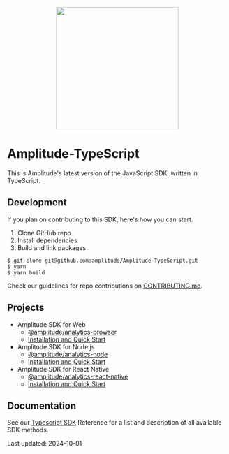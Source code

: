<p align="center">
  <a href="https://amplitude.com" target="_blank" align="center">
    <img src="https://static.amplitude.com/lightning/46c85bfd91905de8047f1ee65c7c93d6fa9ee6ea/static/media/amplitude-logo-with-text.4fb9e463.svg" width="280">
  </a>
  <br />
</p>

# Amplitude-TypeScript

This is Amplitude's latest version of the JavaScript SDK, written in TypeScript.
## Development

If you plan on contributing to this SDK, here's how you can start.

1. Clone GitHub repo
2. Install dependencies
3. Build and link packages

```
$ git clone git@github.com:amplitude/Amplitude-TypeScript.git
$ yarn
$ yarn build
```

Check our guidelines for repo contributions on [CONTRIBUTING.md](https://github.com/amplitude/Amplitude-TypeScript/blob/main/CONTRIBUTING.md).

## Projects

* Amplitude SDK for Web
  * [@amplitude/analytics-browser](https://github.com/amplitude/Amplitude-TypeScript/tree/main/packages/analytics-browser)
  * [Installation and Quick Start](https://www.docs.developers.amplitude.com/data/sdks/typescript-browser/)
* Amplitude SDK for Node.js
  * [@amplitude/analytics-node](https://github.com/amplitude/Amplitude-TypeScript/tree/main/packages/analytics-node)
  * [Installation and Quick Start](https://www.docs.developers.amplitude.com/data/sdks/typescript-node/)
* Amplitude SDK for React Native
  * [@amplitude/analytics-react-native](https://github.com/amplitude/Amplitude-TypeScript/tree/main/packages/analytics-react-native)
  * [Installation and Quick Start](https://www.docs.developers.amplitude.com/data/sdks/typescript-react-native/)

## Documentation

See our [Typescript SDK](https://amplitude.github.io/Amplitude-TypeScript/) Reference for a list and description of all available SDK methods.

Last updated: 2024-10-01
